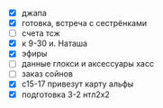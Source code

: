 - [x] джапа
- [x] готовка, встреча с сестрёнками
- [ ] счета тсж
- [x] к 9-30 и. Наташа
- [x] эфиры
- [ ] данные глокси и аксессуары хасс
- [ ] заказ сойнов
- [x] с15-17 привезут карту альфы
- [x] подготовка 3-2 нтл2х2
